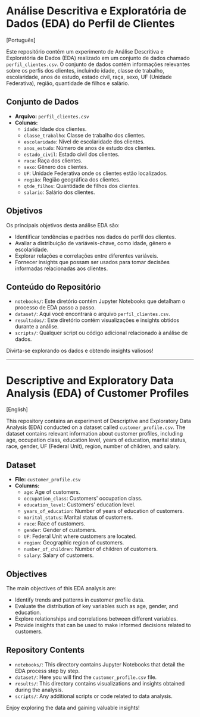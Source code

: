 
# Análise Descritiva e Exploratória de Dados (EDA) do Perfil de Clientes 

[Português]

Este repositório contém um experimento de Análise Descritiva e Exploratória de Dados (EDA) realizado em um conjunto de dados chamado `perfil_clientes.csv`. O conjunto de dados contém informações relevantes sobre os perfis dos clientes, incluindo idade, classe de trabalho, escolaridade, anos de estudo, estado civil, raça, sexo, UF (Unidade Federativa), região, quantidade de filhos e salário.

## Conjunto de Dados

- **Arquivo:** `perfil_clientes.csv`
- **Colunas:**
  - `idade`: Idade dos clientes.
  - `classe_trabalho`: Classe de trabalho dos clientes.
  - `escolaridade`: Nível de escolaridade dos clientes.
  - `anos_estudo`: Número de anos de estudo dos clientes.
  - `estado_civil`: Estado civil dos clientes.
  - `raca`: Raça dos clientes.
  - `sexo`: Gênero dos clientes.
  - `UF`: Unidade Federativa onde os clientes estão localizados.
  - `região`: Região geográfica dos clientes.
  - `qtde_filhos`: Quantidade de filhos dos clientes.
  - `salario`: Salário dos clientes.

## Objetivos

Os principais objetivos desta análise EDA são:

- Identificar tendências e padrões nos dados do perfil dos clientes.
- Avaliar a distribuição de variáveis-chave, como idade, gênero e escolaridade.
- Explorar relações e correlações entre diferentes variáveis.
- Fornecer insights que possam ser usados para tomar decisões informadas relacionadas aos clientes.

## Conteúdo do Repositório

- `notebooks/`: Este diretório contém Jupyter Notebooks que detalham o processo de EDA passo a passo.
- `dataset/`: Aqui você encontrará o arquivo `perfil_clientes.csv`.
- `resultados/`: Este diretório contém visualizações e insights obtidos durante a análise.
- `scripts/`: Qualquer script ou código adicional relacionado à análise de dados.

Divirta-se explorando os dados e obtendo insights valiosos!


---

# Descriptive and Exploratory Data Analysis (EDA) of Customer Profiles
[English]

This repository contains an experiment of Descriptive and Exploratory Data Analysis (EDA) conducted on a dataset called `customer_profile.csv`. The dataset contains relevant information about customer profiles, including age, occupation class, education level, years of education, marital status, race, gender, UF (Federal Unit), region, number of children, and salary.

## Dataset

- **File:** `customer_profile.csv`
- **Columns:**
  - `age`: Age of customers.
  - `occupation_class`: Customers' occupation class.
  - `education_level`: Customers' education level.
  - `years_of_education`: Number of years of education of customers.
  - `marital_status`: Marital status of customers.
  - `race`: Race of customers.
  - `gender`: Gender of customers.
  - `UF`: Federal Unit where customers are located.
  - `region`: Geographic region of customers.
  - `number_of_children`: Number of children of customers.
  - `salary`: Salary of customers.

## Objectives

The main objectives of this EDA analysis are:

- Identify trends and patterns in customer profile data.
- Evaluate the distribution of key variables such as age, gender, and education.
- Explore relationships and correlations between different variables.
- Provide insights that can be used to make informed decisions related to customers.

## Repository Contents

- `notebooks/`: This directory contains Jupyter Notebooks that detail the EDA process step by step.
- `dataset/`: Here you will find the `customer_profile.csv` file.
- `results/`: This directory contains visualizations and insights obtained during the analysis.
- `scripts/`: Any additional scripts or code related to data analysis.

Enjoy exploring the data and gaining valuable insights!

```

